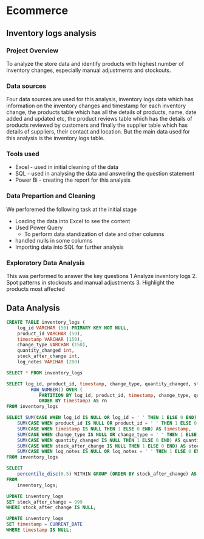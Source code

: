 # Ecommerce
## Inventory logs analysis

### Project Overview
To analyze the store data and identify products with highest number of inventory changes, especially manual adjustments and  stockouts.

### Data sources
Four data sources are used for this analysis, inventory logs data which has information on the inventory changes and timestamp for each inventory change, the products table which has all the details of products, name, date added and updated etc, the product reviews table which has the details of products reviewed by customers and finally the supplier table which has details of suppliers, their contact and location. But the main data used for this analysis is the inventory logs table.

### Tools used
- Excel - used in initial cleaning of the data
- SQL - used in analysing the data and answering the question statement
- Power Bi - creating the report for this analysis

### Data Prepartion and Cleaning
We perforemed the following task at the initial stage
- Loading the data into Excel to see the content
- Used Power Query
  - To perform data standization of date and other columns
- handled nulls in some columns
- Importing data into SQL for further analysis

### Exploratory Data Analysis
This was performed to answer the key questions
1 Analyze inventory logs
2. Spot patterns in stockouts and manual adjustments
3. Highlight the products most affected

## Data Analysis
```sql
CREATE TABLE inventory_logs (
	log_id VARCHAR (50) PRIMARY KEY NOT NULL,
	product_id VARCHAR (50), 
	timestamp VARCHAR (150),
	change_type VARCHAR (150),
	quantity_changed int,
	stock_after_change int,
	log_notes VARCHAR (200)
```
```sql
SELECT * FROM inventory_logs
```
```sql
SELECT log_id, product_id, timestamp, change_type, quantity_changed, stock_after_change, log_notes,  
         ROW_NUMBER() OVER (
            PARTITION BY log_id, product_id, timestamp, change_type, quantity_changed, stock_after_change, log_notes
            ORDER BY timestamp) AS rn
FROM inventory_logs
```
```sql
SELECT SUM(CASE WHEN log_id IS NULL OR log_id = ' ' THEN 1 ELSE 0 END) AS log_id,
	SUM(CASE WHEN product_id IS NULL OR product_id = ' ' THEN 1 ELSE 0 END) AS product_id,
	SUM(CASE WHEN timestamp IS NULL THEN 1 ELSE 0 END) AS timestamp, 
	SUM(CASE WHEN change_type IS NULL OR change_type = ' ' THEN 1 ELSE 0 END) AS change_type,
	SUM(CASE WHEN quantity_changed IS NULL THEN 1 ELSE 0 END) AS quantity_changed,
	SUM(CASE WHEN stock_after_change IS NULL THEN 1 ELSE 0 END) AS stock_after_change,
	SUM(CASE WHEN log_notes IS NULL OR log_notes = ' ' THEN 1 ELSE 0 END) AS log_notes
FROM inventory_logs
```
```sql
SELECT
    percentile_disc(0.5) WITHIN GROUP (ORDER BY stock_after_change) AS median_score
FROM
    inventory_logs;

UPDATE inventory_logs
SET stock_after_change = 999
WHERE stock_after_change IS NULL;

UPDATE inventory_logs
SET timestamp = CURRENT_DATE
WHERE timestamp IS NULL;
```
